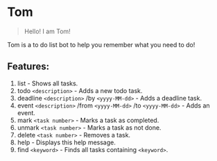 # Tom

> Hello! I am Tom!

Tom is a to do list bot to help you remember what you need to do!

## Features:

1. list - Shows all tasks.
2. todo `<description>` - Adds a new todo task.
3. deadline `<description>` /by `<yyyy-MM-dd>` - Adds a deadline task.
4. event `<description>` /from `<yyyy-MM-dd>` /to `<yyyy-MM-dd>` - Adds an event.
5. mark `<task number>` - Marks a task as completed.
6. unmark `<task number>` - Marks a task as not done.
7. delete `<task number>` - Removes a task.
8. help - Displays this help message.
9. find `<keyword>` - Finds all tasks containing `<keyword>`.
